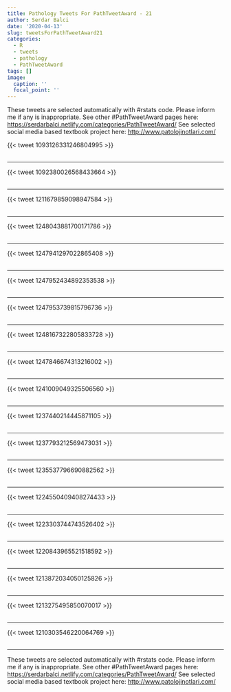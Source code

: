 ```yaml
---
title: Pathology Tweets For PathTweetAward - 21
author: Serdar Balci
date: '2020-04-13'
slug: tweetsForPathTweetAward21
categories:
  - R
  - tweets
  - pathology
  - PathTweetAward
tags: []
image:
  caption: ''
  focal_point: ''
---
```



These tweets are selected automatically with #rstats code. Please inform me if any is inappropriate.
See other #PathTweetAward pages here: https://serdarbalci.netlify.com/categories/PathTweetAward/ 
See selected social media based textbook project here: http://www.patolojinotlari.com/

{{< tweet 1093126331246804995 >}}
<br>
<br>
<hr>
{{< tweet 1092380026568433664 >}}
<br>
<br>
<hr>
{{< tweet 1211679859098947584 >}}
<br>
<br>
<hr>
{{< tweet 1248043881700171786 >}}
<br>
<br>
<hr>
{{< tweet 1247941297022865408 >}}
<br>
<br>
<hr>
{{< tweet 1247952434892353538 >}}
<br>
<br>
<hr>
{{< tweet 1247953739815796736 >}}
<br>
<br>
<hr>
{{< tweet 1248167322805833728 >}}
<br>
<br>
<hr>
{{< tweet 1247846674313216002 >}}
<br>
<br>
<hr>
{{< tweet 1241009049325506560 >}}
<br>
<br>
<hr>
{{< tweet 1237440214445871105 >}}
<br>
<br>
<hr>
{{< tweet 1237793212569473031 >}}
<br>
<br>
<hr>
{{< tweet 1235537796690882562 >}}
<br>
<br>
<hr>
{{< tweet 1224550409408274433 >}}
<br>
<br>
<hr>
{{< tweet 1223303744743526402 >}}
<br>
<br>
<hr>
{{< tweet 1220843965521518592 >}}
<br>
<br>
<hr>
{{< tweet 1213872034050125826 >}}
<br>
<br>
<hr>
{{< tweet 1213275495850070017 >}}
<br>
<br>
<hr>
{{< tweet 1210303546220064769 >}}
<br>
<br>
<hr>


These tweets are selected automatically with #rstats code. Please inform me if any is inappropriate.
See other #PathTweetAward pages here: https://serdarbalci.netlify.com/categories/PathTweetAward/ 
See selected social media based textbook project here: http://www.patolojinotlari.com/
